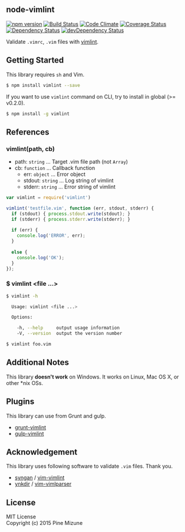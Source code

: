 node-vimlint
------------

[![npm version](https://badge.fury.io/js/vimlint.svg)](http://badge.fury.io/js/vimlint)
[![Build Status](https://travis-ci.org/pine613/node-vimlint.svg?branch=master)](https://travis-ci.org/pine613/node-vimlint)
[![Code Climate](https://codeclimate.com/github/pine613/node-vimlint/badges/gpa.svg)](https://codeclimate.com/github/pine613/node-vimlint)
[![Coverage Status](https://coveralls.io/repos/pine613/node-vimlint/badge.svg?branch=master)](https://coveralls.io/r/pine613/node-vimlint?branch=master)<br />
[![Dependency Status](https://david-dm.org/pine613/node-vimlint.svg)](https://david-dm.org/pine613/node-vimlint)
[![devDependency Status](https://david-dm.org/pine613/node-vimlint/dev-status.svg)](https://david-dm.org/pine613/node-vimlint#info=devDependencies)


Validate `.vimrc`, `.vim` files with [vimlint](https://github.com/syngan/vim-vimlint).

## Getting Started

This library requires `sh` and Vim.

```sh
$ npm install vimlint --save
```

If you want to use `vimlint` command on CLI, try to install in global (>= v0.2.0).

```sh
$ npm install -g vimlint
```

## References
### vimlint(path, cb)

- path: `string` ... Target .vim file path (not `Array`)
- cb: `function` ... Callback function
   - err: `object` ... Error object
   - stdout: `string` ... Log string of vimlint
   - stderr: `string` ... Error string of vimlint

```js
var vimlint = require('vimlint')

vimlint('testfile.vim', function (err, stdout, stderr) {
  if (stdout) { process.stdout.write(stdout); }
  if (stderr) { process.stderr.write(stderr); }
  
  if (err) {
    console.log('ERROR', err);
  }
  
  else {
    console.log('OK');
  }
});
```

### $ vimlint \<file ...\>

```sh
$ vimlint -h

  Usage: vimlint <file ...>

  Options:

    -h, --help     output usage information
    -V, --version  output the version number

$ vimlint foo.vim
```

## Additional Notes
This library **doesn't work** on Windows. It works on Linux, Mac OS X, or other *nix OSs.

## Plugins
This library can use from Grunt and gulp.

- [grunt-vimlint](https://github.com/pine613/grunt-vimlint)
- [gulp-vimlint](https://github.com/pine613/gulp-vimlint)

## Acknowledgement
This library uses following software to validate `.vim` files. Thank you.

 - [syngan](https://github.com/syngan) / [vim-vimlint](https://github.com/syngan/vim-vimlint)
 - [ynkdir](https://github.com/ynkdir) / [vim-vimlparser](https://github.com/ynkdir/vim-vimlparser)

## License
MIT License<br />
Copyright (c) 2015 Pine Mizune